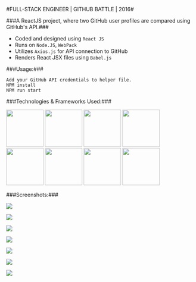 #FULL-STACK ENGINEER | GITHUB BATTLE | 2016#

###A ReactJS project, where two GitHub user profiles are compared using GitHub's API.###


* Coded and designed using `React JS`
* Runs on `Node.JS`, `WebPack`
* Utilizes `Axios.js` for API connection to GitHub
* Renders React JSX files using `Babel.js`

###Usage:###
```
Add your GitHub API credentials to helper file.
NPM install
NPM run start
```

###Technologies & Frameworks Used:###

<img src="http://timurcatakli.github.io/assets/images/projects/logo-react.png" width="100px">
<img src="http://timurcatakli.github.io/assets/images/projects/logo-babel.png" width="100px">
<img src="http://timurcatakli.github.io/assets/images/projects/logo-webpack.png" width="100px">
<img src="http://timurcatakli.github.io/assets/images/projects/logo-npm.png" width="100px">
<img src="http://timurcatakli.github.io/assets/images/projects/logo-css3.png" width="100px">
<img src="http://timurcatakli.github.io/assets/images/projects/logo-html5.png" width="100px">
<img src="http://timurcatakli.github.io/assets/images/projects/logo-javascript.png" width="100px">
<img src="http://timurcatakli.github.io/assets/images/projects/logo-json-api.png" width="100px">

###Screenshots:###

<a href="http://timurcatakli.github.io/projects/github_battle-scr.html"><img src="http://timurcatakli.github.io/assets/images/projects/screenshots/github_battle01.png" /></a></div>

<a href="http://timurcatakli.github.io/projects/github_battle-scr.html"><img src="http://timurcatakli.github.io/assets/images/projects/screenshots/github_battle02.png" /></a></div>

<a href="http://timurcatakli.github.io/projects/github_battle-scr.html"><img src="http://timurcatakli.github.io/assets/images/projects/screenshots/github_battle03.png" /></a></div>

<a href="http://timurcatakli.github.io/projects/github_battle-scr.html"><img src="http://timurcatakli.github.io/assets/images/projects/screenshots/github_battle04.png" /></a></div>

<a href="http://timurcatakli.github.io/projects/github_battle-scr.html"><img src="http://timurcatakli.github.io/assets/images/projects/screenshots/github_battle05.png" /></a></div>

<a href="http://timurcatakli.github.io/projects/github_battle-scr.html"><img src="http://timurcatakli.github.io/assets/images/projects/screenshots/github_battle06.png" /></a></div>

<a href="http://timurcatakli.github.io/projects/github_battle-scr.html"><img src="http://timurcatakli.github.io/assets/images/projects/screenshots/github_battle07.png" /></a></div>

